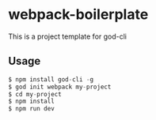 # webpack-boilerplate

This is a project template for god-cli

## Usage
``` javascript
$ npm install god-cli -g
$ god init webpack my-project
$ cd my-project
$ npm install
$ npm run dev
```